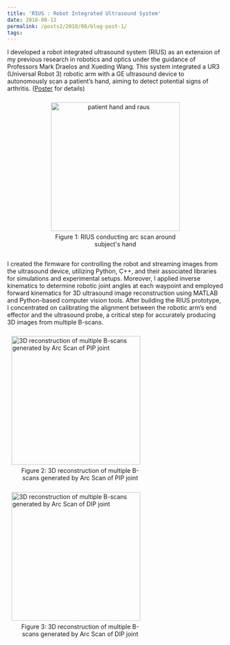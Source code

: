 ```yaml
---
title: 'RIUS : Robot Integrated Ultrasound System'
date: 2018-08-12
permalink: /posts2/2018/08/blog-post-1/
tags:
---
```


<div>
 

  I developed a robot integrated ultrasound system (RIUS) as an extension of my previous research in robotics and optics under the guidance of Professors Mark Draelos and Xueding Wang. This system integrated a UR3 (Universal Robot 3) robotic arm with a GE ultrasound device to autonomously scan a patient’s hand, aiming to detect potential signs of arthritis. (<a href="https://kyoungmokoo.github.io/images/RIUS_Project_Poster.png" target="_blank">Poster</a> for details)

  <div style="text-align: center;">
    <figure style="display: inline-block; width: 320px; margin: 10px; vertical-align: top;">
        <img src="https://kyoungmokoo.github.io/images/RAUS_image3.png" alt="patient hand and raus" style="width: 300px;">
        <figcaption style="text-align: center; padding: 5px;">Figure 1: RIUS conducting arc scan around subject's hand</figcaption>
      </figure>
  </div>
  
  I created the firmware for controlling the robot and streaming images from the ultrasound device, utilizing Python, C++, and their associated libraries for simulations and experimental setups. Moreover, I applied inverse kinematics to determine robotic joint angles at each waypoint and employed forward kinematics for 3D ultrasound image reconstruction using MATLAB and Python-based computer vision tools. After building the RIUS prototype, I concentrated on calibrating the alignment between the robotic arm’s end effector and the ultrasound probe, a critical step for accurately producing 3D images from multiple B-scans.

  <div>
    <figure style="display: inline-block; width: 320px; margin: 10px; vertical-align: top;">
        <img src="https://kyoungmokoo.github.io/images/RIUS_Project_1.png" alt="3D reconstruction of multiple B-scans generated by Arc Scan of PIP joint" style="width: 300px;">
        <figcaption style="text-align: center; padding: 5px;">Figure 2: 3D reconstruction of multiple B-scans generated by Arc Scan of PIP joint </figcaption>
      </figure>
      <figure style="display: inline-block; width: 320px; margin: 10px; vertical-align: top;">
        <img src="https://kyoungmokoo.github.io/images/RIUS_Project_2.png" alt="3D reconstruction of multiple B-scans generated by Arc Scan of DIP joint" style="width: 300px;">
        <figcaption style="text-align: center; padding: 5px;">Figure 3: 3D reconstruction of multiple B-scans generated by Arc Scan of DIP joint </figcaption>
      </figure>
  </div>
</div>
